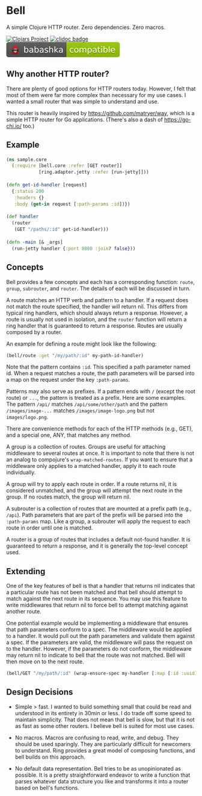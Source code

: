 # Bell

A simple Clojure HTTP router. Zero dependencies. Zero macros.

[![Clojars Project](https://img.shields.io/clojars/v/net.tessellator/bell.svg)](https://clojars.org/net.tessellator/bell)
[![cljdoc badge](https://cljdoc.org/badge/net.tessellator/bell)](https://cljdoc.org/d/net.tessellator/bell/CURRENT)
[![bb compatible](https://raw.githubusercontent.com/babashka/babashka/master/logo/badge.svg)](https://babashka.org)

## Why another HTTP router?

There are plenty of good options for HTTP routers today. However, I felt that
most of them were far more complex than necessary for my use cases. I wanted
a small router that was simple to understand and use.

This router is heavily inspired by https://github.com/matryer/way, which is a
simple HTTP router for Go applications. (There's also a dash of
https://go-chi.io/ too.)

## Example

```clojure
(ns sample.core
  (:require [bell.core :refer [GET router]]
            [ring.adapter.jetty :refer [run-jetty]]))

(defn get-id-handler [request]
  {:status 200
   :headers {}
   :body (get-in request [:path-params :id])})

(def handler
  (router
   (GET "/paths/:id" get-id-handler)))

(defn -main [& _args]
  (run-jetty handler {:port 8080 :join? false}))
```

## Concepts

Bell provides a few concepts and each has a corresponding function: `route`,
`group`, `subrouter`, and `router`. The details of each will be discussed in
turn.

A route matches an HTTP verb and pattern to a handler. If a request does not
match the route specified, the handler will return nil. This differs from
typical ring handlers, which should always return a response. However, a route
is usually not used in isolation, and the `router` function will return a ring
handler that is guaranteed to return a response. Routes are usually composed by
a router.

An example for defining a route might look like the following:

```clojure
(bell/route :get "/my/path/:id" my-path-id-handler)
```

Note that the pattern contains `:id`. This specified a path parameter named id.
When a request matches a route, the path parameters will be parsed into a map
on the request under the key `:path-params`.

Patterns may also serve as prefixes. If a pattern ends with `/` (except the root
route) or `...`, the pattern is treated as a prefix. Here are some examples. The
pattern `/api/` matches `/api/some/other/path` and the pattern
`/images/image-...` matches `/images/image-logo.png` but not
`images/logo.png`.

There are convenience methods for each of the HTTP methods (e.g., GET), and a
special one, ANY, that matches any method.

A group is a collection of routes. Groups are useful for attaching middleware to
several routes at once. It is important to note that there is not an analog to
compojure's `wrap-matched-routes`. If you want to ensure that a middleware only
applies to a matched handler, apply it to each route individually.

A group will try to apply each route in order. If a route returns nil, it is
considered unmatched, and the group will attempt the next route in the group. If
no routes match, the group will return nil.

A subrouter is a collection of routes that are mounted at a prefix path (e.g.,
`/api`). Path parameters that are part of the prefix will be parsed into the
`:path-params` map. Like a group, a subrouter will apply the request to each
route in order until one is matched.

A router is a group of routes that includes a default not-found handler. It is
guaranteed to return a response, and it is generally the top-level concept used.

## Extending

One of the key features of bell is that a handler that returns nil indicates
that a particular route has not been matched and that bell should attempt to
match against the next route in its sequence. You may use this feature to
write middlewares that return nil to force bell to attempt matching against
another route.

One potential example would be implementing a middleware that ensures that path
parameters conform to a spec. The middleware would be applied to a handler. It
would pull out the path parameters and validate them against a spec. If the
parameters are valid, the middleware will pass the request on to the handler.
However, if the parameters do not conform, the middleware may return nil to
indicate to bell that the route was not matched. Bell will then move on to the
next route.

```clojure
(bell/GET "/my/path/:id" (wrap-ensure-spec my-handler [:map [:id :uuid]]))
```

## Design Decisions

- Simple > fast. I wanted to build something small that could be read and
  understood in its entirety in 30min or less. I do trade off some speed to
  maintain simplicity. That does not mean that bell is slow, but that it is not
  as fast as some other routers. I believe bell is suited for most use cases.

- No macros. Macros are confusing to read, write, and debug. They should be
  used sparingly. They are particularly difficult for newcomers to understand.
  Ring provides a great model of composing functions, and bell builds on this
  approach.

- No default data representation. Bell tries to be as unopinionated as possible.
  It is a pretty straightforward endeavor to write a function that parses
  whatever data structure you like and transforms it into a router based on
  bell's functions.
